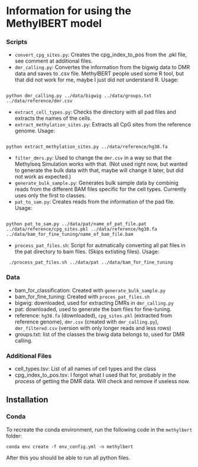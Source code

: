 # Information for using the MethylBERT model

### Scripts

- `convert_cpg_sites.py`: Creates the cpg_index_to_pos from the .pkl file, see comment at additional files.
- `dmr_calling.py`: Convertes the information from the bigwig data to DMR data and saves to .csv file. MethylBERT people used some R tool, but that did not work for me, maybe I just did not understand R. Usage:
<pre><code>
python dmr_calling.py ../data/bigwig ../data/groups.txt ../data/reference/dmr.csv
</code></pre>
- `extract_cell_types.py`: Checks the directory with all pad files and extracts the names of the cells.
- `extract_methylation_sites.py`: Extracts all CpG sites from the reference genome. Usage:
<pre><code>
python extract_methylation_sites.py ../data/reference/hg38.fa
</code></pre>
- `filter_dmrs.py`: Used to change the `dmr.csv` in a way so that the Methylseq Simulation works with that. (Not used right now, but wanted to generate the bulk data with that, maybe will change it later, but did not work as expected.)
- `generate_bulk_sample.py`: Generates bulk sample data by combinig reads from the different BAM files specific for the cell types. Currently uses only the first to classes.
- `pat_to_sam.py`: Creates reads from the information of the pad file. Usage:
<pre><code>
python pat_to_sam.py ../data/pat/name_of_pat_file.pat ../data/reference/cpg_sites.pkl ../data/reference/hg38.fa ../data/bam_for_fine_tuning/name_of_bam_file.bam
</code></pre>
- `process_pat_files.sh`: Script for autmatically converting all pat files in the pat directory to bam files. (Skips extisting files). Usage:
<pre><code> ./process_pat_files.sh ../data/pat ../data/bam_for_fine_tuning</code></pre>



### Data

- bam_for_classification: Created with `generate_bulk_sample.py`
- bam_for_fine_tuning: Created with `proces_pat_files.sh`
- bigwig: downloaded, used for extracting DMRs in `dmr_calling.py`
- pat: downloaded, used to generate the bam files for fine-tuning.
- reference: `hg38.fa` (downloaded), `cpg_sites.pkl` (extracted from reference genome), `dmr.csv` (created with `dmr_calling.py`), `dmr_filtered.csv` (version with only longer reads and less rows)
- groups.txt: list of the classes the biwig data belongs to, used for DMR calling.

### Additional Files

- cell_types.tsv: List of all names of cell types and the class
- cpg_index_to_pos.tsv: I forgot what I used that for, probably in the process of getting the DMR data. Will check and remove if useless now.

## Installation

### Conda

To recreate the conda environment, run the following code in the `methylbert` folder:

```
conda env create -f env_config.yml -n methylbert

```
After this you should be able to run all python files.
